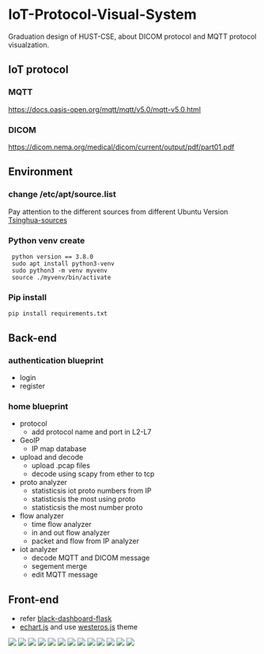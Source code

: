 # IoT-Protocol-Visual-System
Graduation design of HUST-CSE, about DICOM protocol and MQTT protocol visualzation.
## IoT protocol
### MQTT
https://docs.oasis-open.org/mqtt/mqtt/v5.0/mqtt-v5.0.html
### DICOM
https://dicom.nema.org/medical/dicom/current/output/pdf/part01.pdf
## Environment 
### change /etc/apt/source.list
Pay attention to the different sources from different Ubuntu Version  \
[Tsinghua-sources](https://mirrors.tuna.tsinghua.edu.cn/help/ubuntu/)
### Python venv create
```
 python version == 3.8.0
 sudo apt install python3-venv
 sudo python3 -m venv myvenv
 source ./myvenv/bin/activate
```
### Pip install 
```
pip install requirements.txt
```
## Back-end 
### authentication blueprint
- login
- register
### home blueprint
- protocol
    - add protocol name and port in L2-L7
- GeoIP
    - IP map database
- upload and decode
    - upload .pcap files 
    - decode using scapy from ether to tcp
- proto analyzer
    - statisticsis iot proto numbers from IP
    - statisticsis the most using proto
    - statisticsis the most number proto
- flow analyzer
    - time flow analyzer
    - in and out flow analyzer
    - packet and flow from IP analyzer
- iot analyzer
    - decode MQTT and DICOM message
    - segement merge
    - edit MQTT message
## Front-end
- refer [black-dashboard-flask](https://github.com/creativetimofficial/black-dashboard-flask)
- [echart.js](https://echarts.apache.org/en/index.html) and use [westeros.js](https://echarts.apache.org/en/theme-builder.html) theme

![](./pic/test1.png)
![](./pic/test2.png)
![](./pic/test3.png)
![](./pic/test4.png)
![](./pic/test5.png)
![](./pic/test6.png)
![](./pic/test7.png)
![](./pic/test8.png)
![](./pic/test9.png)
![](./pic/test10.png)
![](./pic/test11.png)
![](./pic/test12.png)
![](./pic/test14.png)